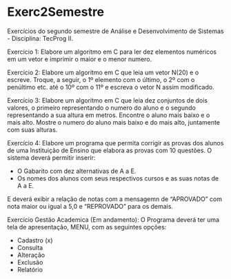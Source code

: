 # Exerc2Semestre
Exercícios do segundo semestre de Análise e Desenvolvimento de Sistemas - Disciplina: TecProg II.

Exercício 1: Elabore um algoritmo em C para ler dez elementos numéricos em um vetor e imprimir o maior e o menor numero.

Exercício 2: Elabore um algoritmo em C que leia um vetor N(20) e o escreve. Troque, a seguir, o 1º elemento com o último, o 2º com o penúltimo etc. até o 10º com o 11º e escreva o vetor N assim modificado.

Exercício 3: Elabore um algoritmo em C que leia dez conjuntos de dois valores, o primeiro representando o numero do aluno e o segundo representando a sua altura em metros. Encontre o aluno mais baixo e o mais alto. Mostre o numero do aluno mais baixo e do mais alto, juntamente com suas alturas.

Exercício 4: Elabore um programa que permita corrigir as provas dos alunos de uma Instituição de Ensino que elabora as provas com 10 questões. O sistema deverá permitir inserir:
- O Gabarito com dez alternativas de A a E.
- Os nomes dos alunos com seus respectivos cursos e as suas notas de A a E.

E deverá exibir a relação de notas com a mensagemn de “APROVADO” com nota maior ou igual a 5,0 e “REPROVADO” para os demais.

Exercício Gestão Academica (Em andamento): O Programa deverá ter uma tela de apresentação, MENU, com as seguintes opções: 
- Cadastro (x)
- Consulta
- Alteração
- Exclusão
- Relatório
